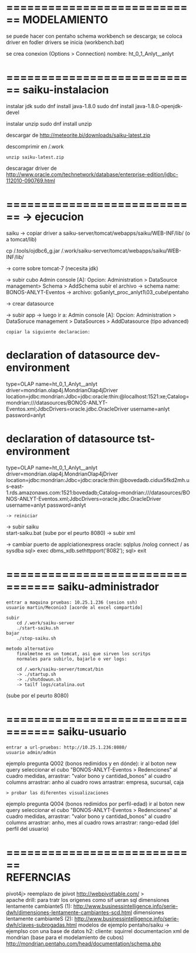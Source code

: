 ============================
MODELAMIENTO
============================
se puede hacer con pentaho schema workbench
se descarga; 
se coloca driver en fodler drivers
se inicia (workbench.bat)

se crea conexion (Options > Connection)
nombre: ht_0_1_Anlyt__anlyt

============================
saiku-instalacion
============================
instalar jdk
sudo dnf install java-1.8.0
sudo dnf install java-1.8.0-openjdk-devel

instalar unzip
sudo dnf install unzip

descargar de
http://meteorite.bi/downloads/saiku-latest.zip

descomprimir en /.work

	unzip saiku-latest.zip

descaragar driver de
http://www.oracle.com/technetwork/database/enterprise-edition/jdbc-112010-090769.html

============================
-> ejecucion
============================

saiku
-> copiar driver a saiku-server/tomcat/webapps/saiku/WEB-INF/lib/ (o a tomcat/lib)

 cp /.tools/ojdbc6_g.jar /.work/saiku-server/tomcat/webapps/saiku/WEB-INF/lib/

-> corre sobre tomcat-7 (necesita jdk)

	
	

-> subir cubo
	Admin console [A]:
	Opcion: Administration > DataSource management> Schema > AddSchema
	subir el archivo
		-> schema name: BONOS-ANLYT-Eventos
		-> archivo: go5anlyt_proc_anlyt1\03_cube\pentaho

-> crear datasource
  
  -> subir app
  -> luego ir a: Admin console [A]:
	Opcion: Administration > DataSoruce management > DataSources > AddDatasource  (tipo advanced)
		
	copiar la siguiente declaracion:
	
# declaration of datasource	dev-environment
type=OLAP
name=ht_0_1_Anlyt__anlyt
driver=mondrian.olap4j.MondrianOlap4jDriver
location=jdbc:mondrian:Jdbc=jdbc:oracle:thin:@localhost:1521:xe;Catalog=mondrian:///datasources/BONOS-ANLYT-Eventos.xml;JdbcDrivers=oracle.jdbc.OracleDriver
username=anlyt
password=anlyt	

# declaration of datasource	tst-environment
type=OLAP
name=ht_0_1_Anlyt__anlyt
driver=mondrian.olap4j.MondrianOlap4jDriver
location=jdbc:mondrian:Jdbc=jdbc:oracle:thin:@bovedadb.cidux5fkd2mh.us-east-1.rds.amazonaws.com:1521:bovedadb;Catalog=mondrian:///datasources/BONOS-ANLYT-Eventos.xml;JdbcDrivers=oracle.jdbc.OracleDriver
username=anlyt
password=anlyt	





	-> reiniciar

-> subir saiku	
	start-saiku.bat (sube por el peurto 8080)
-> subir xml 
	
	
-> cambiar puerto de applciationexpress oracle: 
	sqlplus /nolog
	connect / as sysdba
	sql> exec dbms_xdb.sethttpport('8082');
	sql> exit

	
=================================
saiku-administrador
=================================	
	entrar a maquina pruebas: 10.25.1.236 (sesion ssh)
	usuario martin/Meconio3 [acorde al excel compartido]
	
	subir 
		cd /.work/saiku-server
		./start-saiku.sh
	bajar
		./stop-saiku.sh
	
	metodo alternativo
		finalmetne es un tomcat, asi que sirven los scritps
		normales para subirlo, bajarlo o ver logs:
		
		cd /.work/saiku-server/tomcat/bin
		-> ./startup.sh
		-> ./shutdowun.sh
		-> tailf logs/catalina.out

(sube por el peurto 8080)
		
=================================
saiku-usuario
=================================	

	entrar a url-pruebas: http://10.25.1.236:8080/
	usuario admin/admin

ejemplo pregunta Q002 (bonos redimidos y en dónde): 
	ir al boton new query
	seleccionar el cubo "BONOS-ANLYT-Eventos > Redenciones"
	al cuadro medidas, arrastrar: "valor bono y cantidad_bonos"
	al cuadro columns arrastrar: anho
	al cuadro rows arrastrar: empresa, sucursal, caja
	
	> probar las diferentes visualizaciones
	
ejemplo pregunta Q004 (bonos redimidos por perfil-edad)
	ir al boton new query
	seleccionar el cubo "BONOS-ANLYT-Eventos > Redenciones"
	al cuadro medidas, arrastrar: "valor bono y cantidad_bonos"
	al cuadro columns arrastrar: anho, mes
	al cuadro rows arrastrar: rango-edad (del perfil del usuario)
	
	
============================	
REFERNCIAS
============================
pivot4j> reemplazo de jpivot
http://webpivottable.com/ > 	
apache drill: para tratr los origenes como sif ueran sql
dimensiones lentamente cambianteS (1): http://www.businessintelligence.info/serie-dwh/dimensiones-lentamente-cambiantes-scd.html
dimensiones lentamente cambianteS (2): http://www.businessintelligence.info/serie-dwh/claves-subrogadas.html
modelos de ejemplo pentaho/saiku
-> ejemplso con una base de datos h2: cliente: squirrel
documentacion xml de mondrian (base para el modelamiento de cubos)
  http://mondrian.pentaho.com/head/documentation/schema.php






